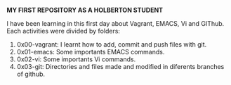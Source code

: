 **MY FIRST REPOSITORY AS A HOLBERTON STUDENT**

I have been learning in this first day about Vagrant, EMACS, Vi and GIThub. Each activities were divided by folders:

1. 0x00-vagrant: I learnt how to add, commit and push files with git. 
2. 0x01-emacs: Some importants EMACS commands.
3. 0x02-vi: Some importants Vi commands.
4. 0x03-git: Directories and files made and modified in diferents branches of github.